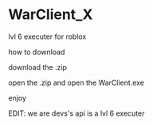 # WarClient_X
lvl 6 executer for roblox 

how to download

download the .zip

open the .zip and open the WarClient.exe

enjoy

EDIT: we are devs's api is a lvl 6 executer
